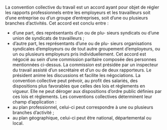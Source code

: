 La convention collective du travail est un accord ayant pour objet de régler les rapports professionnels entre les employeurs et les travailleurs soit d’une entreprise ou d’un groupe d’entreprises, soit d’une ou plusieurs branches d’activités. Cet accord est conclu entre :
- d’une part, des représentants d’un ou de plu- sieurs syndicats ou d’une union de syndicats de travailleurs ;
- d’autre part, les représentants d’une ou de plu- sieurs organisations syndicales d’employeurs ou de tout autre groupement d’employeurs, ou un ou plusieurs employeurs pris individuellement.
Cet accord est négocié au sein d’une commission paritaire composée des personnes mentionnées ci-dessus. La commission est présidée par un inspecteur du travail assisté d’un secrétaire et d’un ou de deux rapporteurs. Le président anime les discussions et facilite les négociations.
La convention collective peut prévoir, au profit des salariés, des dispositions plus favorables que celles des lois et règlements en vigueur. Elle ne peut déroger aux dispositions d’ordre public définies par ces lois et règlements.
Les conventions collectives déterminent leur champ d’application :
- au plan professionnel, celui-ci peut correspondre à une ou plusieurs branches d’activité ;
- au plan géographique, celui-ci peut être national, départemental ou local.